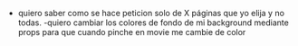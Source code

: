 - quiero saber como se hace peticion solo de X páginas que yo elija y no todas.
  -quiero cambiar los colores de fondo de mi background mediante props para que cuando pinche en movie me cambie de color
